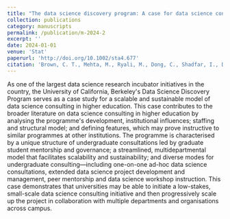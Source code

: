 ```yaml
---
title: "The data science discovery program: A case for data science consulting in higher education"
collection: publications
category: manuscripts
permalink: /publication/m-2024-2
excerpt: ''
date: 2024-01-01
venue: 'Stat'
paperurl: 'http://doi.org/10.1002/sta4.677'
citation: 'Brown, C. T., Mehta, M., Ryali, M., Dong, C., Shadfar, I., Dominquez Davalos, J., Culich, A., & Suen, A. (2024). The data science discovery program: A case for data science consulting in higher education. Stat, 13(2). http://doi.org/10.1002/sta4.677.'
---
```


As one of the largest data science research incubator initiatives in the country, the University of California, Berkeley's Data Science Discovery Program serves as a case study for a scalable and sustainable model of data science consulting in higher education. This case contributes to the broader literature on data science consulting in higher education by analysing the programme's development, institutional influences; staffing and structural model; and defining features, which may prove instructive to similar programmes at other institutions. The programme is characterised by a unique structure of undergraduate consultations led by graduate student mentorship and governance; a streamlined, multidepartmental model that facilitates scalability and sustainability; and diverse modes for undergraduate consulting—including one-on-one ad-hoc data science consultations, extended data science project development and management, peer mentorship and data science workshop instruction. This case demonstrates that universities may be able to initiate a low-stakes, small-scale data science consulting initiative and then progressively scale up the project in collaboration with multiple departments and organisations across campus.

